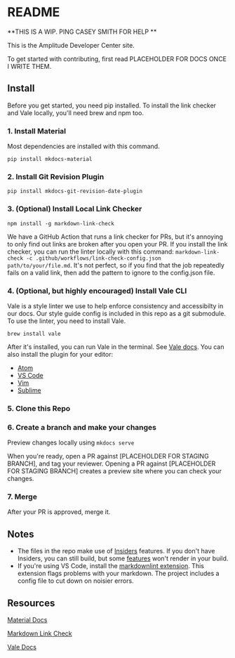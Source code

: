# README

**THIS IS A WIP. PING CASEY SMITH FOR HELP 
**

This is the Amplitude Developer Center site. 

To get started with contributing, first read PLACEHOLDER FOR DOCS ONCE I WRITE THEM.

## Install 
  
  Before you get started, you need pip installed. To install the link checker and Vale locally, you'll need brew and npm too. 

### 1. Install Material

Most dependencies are installed with this command. 

`pip install mkdocs-material`

### 2. Install Git Revision Plugin

`pip install mkdocs-git-revision-date-plugin`
  
### 3. (Optional) Install Local Link Checker
   
`npm install -g markdown-link-check`
  
  We have a GitHub Action that runs a link checker for PRs, but it's annoying to only find out links are broken after you open your PR. If you install the link checker, you can run the linter locally with this command: `markdown-link-check -c .github/workflows/link-check-config.json path/to/your/file.md`. It's not perfect, so if you find that the job repeatedly fails on a valid link, then add the pattern to ignore to the config.json file. 

### 4. (Optional, but highly encouraged) Install Vale CLI
  
  Vale is a style linter we use to help enforce consistency and accessibilty in our docs. Our style guide config is included in this repo as a git submodule. To use the linter, you need to install Vale. 
  
  `brew install vale` 
  
  After it's installed, you can run Vale in the terminal. See [Vale docs](https://docs.errata.ai/vale/cli). You can also install the plugin for your editor:
  - [Atom](https://github.com/errata-ai/vale-atom)
  - [VS Code](https://github.com/errata-ai/vale-vscode)
  - [Vim](https://github.com/dense-analysis/ale)
  - [Sublime](https://github.com/errata-ai/SubVale)
  
### 5. Clone this Repo
  
### 6. Create a branch and make your changes
  
  Preview changes locally using `mkdocs serve`
  
  When you're ready, open a PR against [PLACEHOLDER FOR STAGING BRANCH], and tag your reviewer. Opening a PR against [PLACEHOLDER FOR STAGING BRANCH] creates a preview site where you can check your changes. 
  
  

### 7. Merge
  
After your PR is approved, merge it. 


## Notes
- The files in the repo make use of [Insiders](https://squidfunk.github.io/mkdocs-material/insiders/) features. If you don't have Insiders, you can still build, but some [features](https://squidfunk.github.io/mkdocs-material/insiders/#available-features) won't render in your build. 
- If you're using VS Code, install the [markdownlint extension](https://marketplace.visualstudio.com/items?itemName=DavidAnson.vscode-markdownlint). This extension flags problems with your markdown. The project includes a config file to cut down on noisier errors.  


## Resources 
[Material Docs](https://squidfunk.github.io/mkdocs-material/)
  
[Markdown Link Check](https://github.com/tcort/markdown-link-check)

[Vale Docs](https://docs.errata.ai/)

